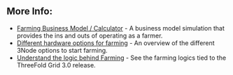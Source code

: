 ## More Info:

- [Farming Business Model / Calculator](farming_calculator) - A business model simulation that provides the ins and outs of operating as a farmer.
- [Different hardware options for farming](farming_hardware_overview) - An overview of the different 3Node options to start farming.
- [Understand the logic behind Farming](farming_logic3) - See the farming logics tied to the ThreeFold Grid 3.0 release.

